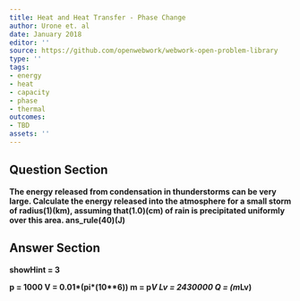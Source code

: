 ```yaml
---
title: Heat and Heat Transfer - Phase Change
author: Urone et. al
date: January 2018
editor: ''
source: https://github.com/openwebwork/webwork-open-problem-library
type: ''
tags:
- energy
- heat
- capacity
- phase
- thermal
outcomes:
- TBD
assets: ''
---
```


## Question Section 

<b>
The energy released from condensation in thunderstorms can be very large. Calculate the energy released into the atmosphere for a small storm of radius(1)(km), assuming that(1.0)(cm) of rain is precipitated uniformly over this area.
ans_rule(40)(J)


## Answer Section

showHint = 3

p = 1000
V = 0.01*(pi*(10**6))
m = p*V
Lv = 2430000
Q = (m*Lv)